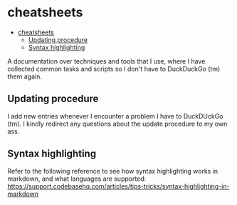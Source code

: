 # cheatsheets
<!--ts-->
* [cheatsheets](README.md#cheatsheets)
   * [Updating procedure](README.md#updating-procedure)
   * [Syntax highlighting](README.md#syntax-highlighting)

<!-- Added by: runner, at: Tue Dec  7 11:20:23 UTC 2021 -->

<!--te-->

A documentation over techniques and tools that I use, where I have collected common tasks and scripts so I don't have to DuckDuckGo (tm) them again.

## Updating procedure

I add new entries whenever I encounter a problem I have to DuckDUckGo (tm). I kindly redirect any questions about the update procedure to my own ass.

## Syntax highlighting

Refer to the following reference to see how syntax highlighting works in markdown, and what languages are supported: https://support.codebasehq.com/articles/tips-tricks/syntax-highlighting-in-markdown
